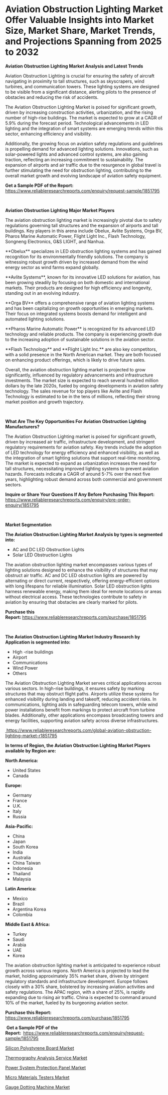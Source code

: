 <p><h1>Aviation Obstruction Lighting Market Offer Valuable Insights into Market Size, Market Share, Market Trends, and Projections Spanning from 2025 to 2032</h1></p><p><strong>Aviation Obstruction Lighting Market Analysis and Latest Trends</strong></p>
<p><p>Aviation Obstruction Lighting is crucial for ensuring the safety of aircraft navigating in proximity to tall structures, such as skyscrapers, wind turbines, and communication towers. These lighting systems are designed to be visible from a significant distance, alerting pilots to the presence of obstacles and reducing the risk of accidents. </p><p>The Aviation Obstruction Lighting Market is poised for significant growth, driven by increasing construction activities, urbanization, and the rising number of high-rise buildings. The market is expected to grow at a CAGR of 5.9% during the forecast period. Technological advancements in LED lighting and the integration of smart systems are emerging trends within this sector, enhancing efficiency and visibility. </p><p>Additionally, the growing focus on aviation safety regulations and guidelines is propelling demand for advanced lighting solutions. Innovations, such as solar-powered lights and advanced control systems, are also gaining traction, reflecting an increasing commitment to sustainability. The expansion of airports and air traffic due to the resurgence in global travel is further stimulating the need for obstruction lighting, contributing to the overall market growth and evolving landscape of aviation safety equipment.</p></p>
<p><strong>Get a Sample PDF of the Report:&nbsp;</strong> <a href="https://www.reliableresearchreports.com/enquiry/request-sample/1851795?utm_campaign=28&utm_medium=2&utm_source=Github&utm_content=ia&utm_term=07012025&utm_id=aviation-obstruction-lighting">https://www.reliableresearchreports.com/enquiry/request-sample/1851795</a></p>
<p>&nbsp;</p>
<p><strong>Aviation Obstruction Lighting Major Market Players</strong></p>
<p><p>The aviation obstruction lighting market is increasingly pivotal due to safety regulations governing tall structures and the expansion of airports and tall buildings. Key players in this arena include Obelux, Avlite Systems, Orga BV, Pharos Marine Automatic Power, Flight Light Inc., Flash Technology, Songneng Electronics, G&S LIGHT, and Nanhua.</p><p>**Obelux** specializes in LED obstruction lighting systems and has gained recognition for its environmentally friendly solutions. The company is witnessing robust growth driven by increased demand from the wind energy sector as wind farms expand globally.</p><p>**Avlite Systems**, known for its innovative LED solutions for aviation, has been growing steadily by focusing on both domestic and international markets. Their products are designed for high efficiency and longevity, standing out in an evolving industry.</p><p>**Orga BV** offers a comprehensive range of aviation lighting systems and has been capitalizing on growth opportunities in emerging markets. Their focus on integrated systems boosts demand for intelligent and automated lighting solutions.</p><p>**Pharos Marine Automatic Power** is recognized for its advanced LED technology and reliable products. The company is experiencing growth due to the increasing adoption of sustainable solutions in the aviation sector.</p><p>**Flash Technology** and **Flight Light Inc.** are also key competitors, with a solid presence in the North American market. They are both focused on enhancing product offerings, which is likely to drive future sales.</p><p>Overall, the aviation obstruction lighting market is projected to grow significantly, influenced by regulatory advancements and infrastructure investments. The market size is expected to reach several hundred million dollars by the late 2020s, fueled by ongoing developments in aviation safety technology. The sales revenue for top players like Avlite and Flash Technology is estimated to be in the tens of millions, reflecting their strong market position and growth trajectory.</p></p>
<p>&nbsp;</p>
<p><strong>What Are The Key Opportunities For Aviation Obstruction Lighting Manufacturers?</strong></p>
<p><p>The Aviation Obstruction Lighting market is poised for significant growth, driven by increased air traffic, infrastructure development, and stringent regulatory requirements for aviation safety. Key trends include the adoption of LED technology for energy efficiency and enhanced visibility, as well as the integration of smart lighting solutions that support real-time monitoring. The market is expected to expand as urbanization increases the need for tall structures, necessitating improved lighting systems to prevent aviation hazards. Forecasts indicate a CAGR of around 5-7% over the next five years, highlighting robust demand across both commercial and government sectors.</p></p>
<p><strong>Inquire or Share Your Questions If Any Before Purchasing This Report:</strong> <a href="https://www.reliableresearchreports.com/enquiry/pre-order-enquiry/1851795?utm_campaign=28&utm_medium=2&utm_source=Github&utm_content=ia&utm_term=07012025&utm_id=aviation-obstruction-lighting">https://www.reliableresearchreports.com/enquiry/pre-order-enquiry/1851795</a></p>
<p>&nbsp;</p>
<p><strong>Market Segmentation</strong></p>
<p><strong>The Aviation Obstruction Lighting Market Analysis by types is segmented into:</strong></p>
<p><ul><li>AC and DC LED Obstruction Lights</li><li>Solar LED Obstruction Lights</li></ul></p>
<p><p>The aviation obstruction lighting market encompasses various types of lighting solutions designed to enhance the visibility of structures that may obstruct air traffic. AC and DC LED obstruction lights are powered by alternating or direct current, respectively, offering energy-efficient options with long lifespans for reliable illumination. Solar LED obstruction lights harness renewable energy, making them ideal for remote locations or areas without electrical access. These technologies contribute to safety in aviation by ensuring that obstacles are clearly marked for pilots.</p></p>
<p><strong>Purchase this Report:&nbsp;</strong><a href="https://www.reliableresearchreports.com/purchase/1851795?utm_campaign=28&utm_medium=2&utm_source=Github&utm_content=ia&utm_term=07012025&utm_id=aviation-obstruction-lighting">https://www.reliableresearchreports.com/purchase/1851795</a></p>
<p>&nbsp;</p>
<p><strong>The Aviation Obstruction Lighting Market Industry Research by Application is segmented into:</strong></p>
<p><ul><li>High -rise buildings</li><li>Airport</li><li>Communications</li><li>Wind Power</li><li>Others</li></ul></p>
<p><p>The Aviation Obstruction Lighting Market serves critical applications across various sectors. In high-rise buildings, it ensures safety by marking structures that may obstruct flight paths. Airports utilize these systems for enhanced visibility during landing and takeoff, reducing accident risks. In communications, lighting aids in safeguarding telecom towers, while wind power installations benefit from markings to protect aircraft from turbine blades. Additionally, other applications encompass broadcasting towers and energy facilities, supporting aviation safety across diverse infrastructures.</p></p>
<p><a href="https://www.reliableresearchreports.com/global-aviation-obstruction-lighting-market-r1851795?utm_campaign=28&utm_medium=2&utm_source=Github&utm_content=ia&utm_term=07012025&utm_id=aviation-obstruction-lighting">&nbsp;https://www.reliableresearchreports.com/global-aviation-obstruction-lighting-market-r1851795</a></p>
<p><strong>In terms of Region, the Aviation Obstruction Lighting Market Players available by Region are:</strong></p>
<p>
    <p> <strong> North America: </strong>
        <ul>
            <li>United States</li>
            <li>Canada</li>
        </ul>
        </p> 
    <p> <strong> Europe: </strong>
        <ul>
            <li>Germany</li>
            <li>France</li>
            <li>U.K.</li>
            <li>Italy</li>
            <li>Russia</li>
        </ul>
        </p> 
    <p> <strong> Asia-Pacific: </strong>
        <ul>
            <li>China</li>
            <li>Japan</li>
            <li>South Korea</li>
            <li>India</li>
            <li>Australia</li>
            <li>China Taiwan</li>
            <li>Indonesia</li>
            <li>Thailand</li>
            <li>Malaysia</li>
        </ul>
        </p> 
    <p> <strong> Latin America: </strong>
        <ul>
            <li>Mexico</li>
            <li>Brazil</li>
            <li>Argentina Korea</li>
            <li>Colombia</li>
        </ul>
        </p> 
    <p> <strong> Middle East & Africa: </strong>
        <ul>
            <li>Turkey</li>
            <li>Saudi</li>
            <li>Arabia</li>
            <li>UAE</li>
            <li>Korea</li>
        </ul>
    </p>
    </p>
<p><p>The aviation obstruction lighting market is anticipated to experience robust growth across various regions. North America is projected to lead the market, holding approximately 35% market share, driven by stringent regulatory standards and infrastructure development. Europe follows closely with a 30% share, bolstered by increasing aviation activities and safety regulations. The APAC region, with a share of 25%, is rapidly expanding due to rising air traffic. China is expected to command around 10% of the market, fueled by its burgeoning aviation sector.</p></p>
<p><strong>Purchase this Report: </strong><a href="https://www.reliableresearchreports.com/purchase/1851795?utm_campaign=28&utm_medium=2&utm_source=Github&utm_content=ia&utm_term=07012025&utm_id=aviation-obstruction-lighting">https://www.reliableresearchreports.com/purchase/1851795</a></p>
<p>&nbsp;<strong>Get a Sample PDF of the Report:&nbsp;&nbsp;</strong><a href="https://www.reliableresearchreports.com/enquiry/request-sample/1851795?utm_campaign=28&utm_medium=2&utm_source=Github&utm_content=ia&utm_term=07012025&utm_id=aviation-obstruction-lighting">https://www.reliableresearchreports.com/enquiry/request-sample/1851795</a></p>
<p><strong></strong></p>
<p><p><a href="https://github.com/LilianFaulkner65/Market-Research-Report-List-1/blob/main/silicon-polystyrene-board-market.md?utm_campaign=28&utm_medium=2&utm_source=Github&utm_content=ia&utm_term=07012025&utm_id=aviation-obstruction-lighting">Silicon Polystyrene Board Market</a></p><p><a href="https://github.com/rileymgdorcas/Market-Research-Report-List-1/blob/main/thermography-analysis-service-market.md?utm_campaign=28&utm_medium=2&utm_source=Github&utm_content=ia&utm_term=07012025&utm_id=aviation-obstruction-lighting">Thermography Analysis Service Market</a></p><p><a href="https://github.com/lehumiston1971679/Market-Research-Report-List-1/blob/main/power-system-protection-panel-market.md?utm_campaign=28&utm_medium=2&utm_source=Github&utm_content=ia&utm_term=07012025&utm_id=aviation-obstruction-lighting">Power System Protection Panel Market</a></p><p><a href="https://github.com/indrystar/Market-Research-Report-List-5/blob/main/micro-materials-testers-market.md?utm_campaign=28&utm_medium=2&utm_source=Github&utm_content=ia&utm_term=07012025&utm_id=aviation-obstruction-lighting">Micro Materials Testers Market</a></p><p><a href="https://github.com/SamiaChowdhury801/Market-Research-Report-List-1/blob/main/gauge-dotting-machine-market.md?utm_campaign=28&utm_medium=2&utm_source=Github&utm_content=ia&utm_term=07012025&utm_id=aviation-obstruction-lighting">Gauge Dotting Machine Market</a></p></p>
